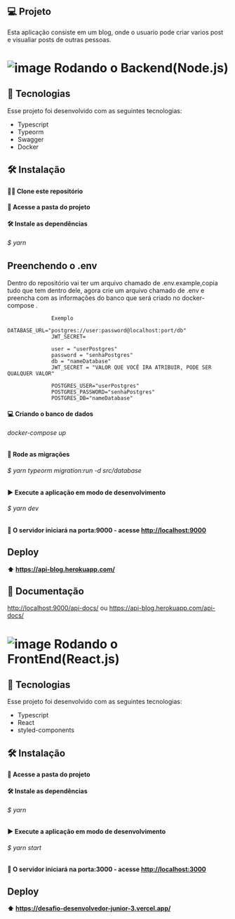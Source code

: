 ## 💻 Projeto
  Esta aplicação consiste em um blog, onde o usuario pode criar varios post e visualiar posts de outras pessoas.

# ![image](https://user-images.githubusercontent.com/71836298/205188842-9bb9541e-c043-4c38-b817-c84c72485ee4.png)  Rodando o Backend(Node.js)


## 🚀 Tecnologias
Esse projeto foi desenvolvido com as seguintes tecnologias:
- Typescript
- Typeorm
- Swagger
- Docker


## 🛠 Instalação

<h4> 📁📁 Clone este repositório<h4/>

<h4> 📁 Acesse a pasta do projeto<h4/>

<h4> 🛠 Instale as dependências<h4/>
<h6>$ yarn <h6>

## Preenchendo o .env
  Dentro do repositório vai ter um arquivo chamado de .env.example,copia tudo que tem dentro dele, agora crie um arquivo chamado de .env e preencha com as informações do banco que será criado no docker-compose . <br/>
  
                  Exemplo
                  DATABASE_URL="postgres://user:password@localhost:port/db"
                  JWT_SECRET=
                  
                  user = "userPostgres"
                  password = "senhaPostgres"
                  db = "nameDatabase"
                  JWT_SECRET = "VALOR QUE VOCÊ IRA ATRIBUIR, PODE SER QUALQUER VALOR"
                  
                  POSTGRES_USER="userPostgres"
                  POSTGRES_PASSWORD="senhaPostgres"
                  POSTGRES_DB="nameDatabase"
                  
<h4> 💻 Criando o banco de dados <h4/>
<h6> docker-compose up <h6/>                  


<h4> 🛞 Rode as migrações<h4/>
<h6>$ yarn typeorm migration:run -d src/database<h6/>

<h4> ▶️ Execute a aplicação em modo de desenvolvimento<h4/>
<h6>$ yarn dev<h6/>

<h4> 🤖 O servidor iniciará na porta:9000 - acesse <a href="http://localhost:9000">http://localhost:9000<a/><h4/>

  ## Deploy
  ⬆️ https://api-blog.herokuapp.com/
  
  ## 📃 Documentação
  
  <a href="http://localhost:9000/api-docs/">http://localhost:9000/api-docs/<a/> ou <a href="https://api-blog.herokuapp.com/api-docs/">https://api-blog.herokuapp.com/api-docs/<a/>

    
# ![image](https://user-images.githubusercontent.com/71836298/205188842-9bb9541e-c043-4c38-b817-c84c72485ee4.png)  Rodando o FrontEnd(React.js)


## 🚀 Tecnologias
Esse projeto foi desenvolvido com as seguintes tecnologias:
- Typescript
- React
- styled-components

## 🛠 Instalação


<h4> 📁 Acesse a pasta do projeto<h4/>

<h4> 🛠 Instale as dependências<h4/>
<h6>$ yarn <h6>

<h4> ▶️ Execute a aplicação em modo de desenvolvimento<h4/>
<h6>$ yarn start<h6/>

<h4> 🤖 O servidor iniciará na porta:3000 - acesse <a href="http://localhost:3000">http://localhost:3000<a/><h4/>

  ## Deploy
  ⬆️ https://desafio-desenvolvedor-junior-3.vercel.app/
  
 
